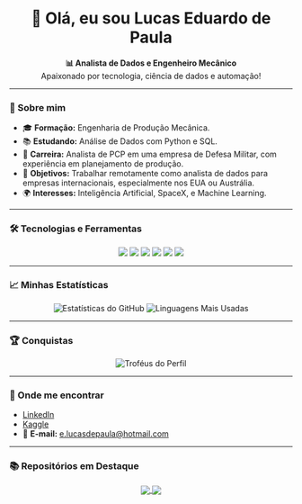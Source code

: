 <h1 align="center">👋 Olá, eu sou Lucas Eduardo de Paula</h1>

<p align="center">
  <b>📊 Analista de Dados e Engenheiro Mecânico</b><br>
  Apaixonado por tecnologia, ciência de dados e automação!
</p>

---

### 🌟 Sobre mim
- 🎓 **Formação:** Engenharia de Produção Mecânica.
- 📚 **Estudando:** Análise de Dados com Python e SQL.
- 💼 **Carreira:** Analista de PCP em uma empresa de Defesa Militar, com experiência em planejamento de produção.
- 🚀 **Objetivos:** Trabalhar remotamente como analista de dados para empresas internacionais, especialmente nos EUA ou Austrália.
- 🌍 **Interesses:** Inteligência Artificial, SpaceX, e Machine Learning.

---

### 🛠️ Tecnologias e Ferramentas
<div align="center">
  <img src="https://img.shields.io/badge/-Python-3776AB?logo=python&logoColor=white&style=flat-square">
  <img src="https://img.shields.io/badge/-Pandas-150458?logo=pandas&logoColor=white&style=flat-square">
  <img src="https://img.shields.io/badge/-SQL-4479A1?logo=mysql&logoColor=white&style=flat-square">
  <img src="https://img.shields.io/badge/-Excel-217346?logo=microsoft-excel&logoColor=white&style=flat-square">
  <img src="https://img.shields.io/badge/-Git-F05032?logo=git&logoColor=white&style=flat-square">
  <img src="https://img.shields.io/badge/-Power%20BI-F2C811?logo=power-bi&logoColor=black&style=flat-square">
</div>

---

### 📈 Minhas Estatísticas
<p align="center">
  <img src="https://github-readme-stats.vercel.app/api?username=LucasdePaula84&show_icons=true&theme=radical" alt="Estatísticas do GitHub">
  <img src="https://github-readme-stats.vercel.app/api/top-langs/?username=LucasdePaula84&layout=compact&theme=radical" alt="Linguagens Mais Usadas">
</p>

---

### 🏆 Conquistas
<p align="center">
  <img src="https://github-profile-trophy.vercel.app/?username=LucasdePaula84&theme=radical&no-frame=true&row=1&column=7" alt="Troféus do Perfil">
</p>

---

### 🔗 Onde me encontrar
- [LinkedIn](https://www.linkedin.com/in/lucaseduardodepaula)  
- [Kaggle](https://www.kaggle.com/lucasdepaulaks)  
- 📧 **E-mail:** e.lucasdepaula@hotmail.com  

---

### 📚 Repositórios em Destaque
<div align="center">
  <a href="https://github.com/LucasdePaula84/Campeoes_F1">
    <img align="center" src="https://github-readme-stats.vercel.app/api/pin/?username=LucasdePaula84&repo=Campeoes_F1&theme=radical" />
  </a>
  <a href="https://github.com/LucasdePaula84/Analise_Vendas">
    <img align="center" src="https://github-readme-stats.vercel.app/api/pin/?username=LucasdePaula84&repo=Analise_Vendas&theme=radical" />
  </a>
</div>
